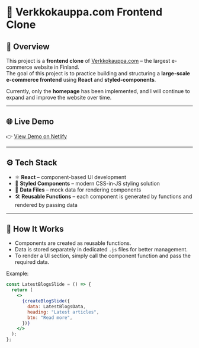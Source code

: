 # 🛒 Verkkokauppa.com Frontend Clone

## 📖 Overview
This project is a **frontend clone** of [Verkkokauppa.com](https://www.verkkokauppa.com) – the largest e-commerce website in Finland.  
The goal of this project is to practice building and structuring a **large-scale e-commerce frontend** using **React** and **styled-components**.  

Currently, only the **homepage** has been implemented, and I will continue to expand and improve the website over time.

---

## 🌐 Live Demo
👉 [View Demo on Netlify](https://deft-semolina-c33a0d.netlify.app/)

---

## ⚙️ Tech Stack
- ⚛️ **React** – component-based UI development  
- 💅 **Styled Components** – modern CSS-in-JS styling solution  
- 📂 **Data Files** – mock data for rendering components  
- 🛠️ **Reusable Functions** – each component is generated by functions and rendered by passing data  

---

## 🚀 How It Works
- Components are created as reusable functions.  
- Data is stored separately in dedicated `.js` files for better management.  
- To render a UI section, simply call the component function and pass the required data.  

Example:
```jsx
const LatestBlogsSlide = () => {
  return (
    <>
      {createBlogSlide({
        data: LatestBlogsData,
        heading: "Latest articles",
        btn: "Read more",
      })}
    </>
  );
};
